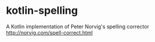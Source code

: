 kotlin-spelling
===============

A Kotlin implementation of Peter Norvig's spelling corrector http://norvig.com/spell-correct.html